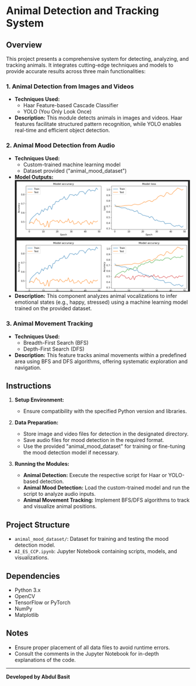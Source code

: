 # Animal Detection and Tracking System

## Overview
This project presents a comprehensive system for detecting, analyzing, and tracking animals. It integrates cutting-edge techniques and models to provide accurate results across three main functionalities:

### 1. Animal Detection from Images and Videos
   - **Techniques Used:**
     - Haar Feature-based Cascade Classifier
     - YOLO (You Only Look Once)
   - **Description:** This module detects animals in images and videos. Haar features facilitate structured pattern recognition, while YOLO enables real-time and efficient object detection.

### 2. Animal Mood Detection from Audio
   - **Techniques Used:**
     - Custom-trained machine learning model
     - Dataset provided ("animal_mood_dataset")
   - **Model Outputs:**
     ![alt text](<model accuracy outputs.png>)
   - **Description:** This component analyzes animal vocalizations to infer emotional states (e.g., happy, stressed) using a machine learning model trained on the provided dataset.

### 3. Animal Movement Tracking
   - **Techniques Used:**
     - Breadth-First Search (BFS)
     - Depth-First Search (DFS)
   - **Description:** This feature tracks animal movements within a predefined area using BFS and DFS algorithms, offering systematic exploration and navigation.

## Instructions
1. **Setup Environment:**
   - Ensure compatibility with the specified Python version and libraries.

2. **Data Preparation:**
   - Store image and video files for detection in the designated directory.
   - Save audio files for mood detection in the required format.
   - Use the provided "animal_mood_dataset" for training or fine-tuning the mood detection model if necessary.

3. **Running the Modules:**
   - **Animal Detection:** Execute the respective script for Haar or YOLO-based detection.
   - **Animal Mood Detection:** Load the custom-trained model and run the script to analyze audio inputs.
   - **Animal Movement Tracking:** Implement BFS/DFS algorithms to track and visualize animal positions.

## Project Structure
- `animal_mood_dataset/`: Dataset for training and testing the mood detection model.
- `AI_ES_CCP.ipynb`: Jupyter Notebook containing scripts, models, and visualizations.

## Dependencies
- Python 3.x
- OpenCV
- TensorFlow or PyTorch
- NumPy
- Matplotlib

## Notes
- Ensure proper placement of all data files to avoid runtime errors.
- Consult the comments in the Jupyter Notebook for in-depth explanations of the code.

---
**Developed by Abdul Basit**

